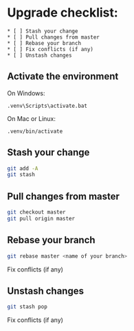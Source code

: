 # Upgrade checklist:
    * [ ] Stash your change
    * [ ] Pull changes from master
    * [ ] Rebase your branch
    * [ ] Fix conflicts (if any)
    * [ ] Unstash changes


## Activate the environment
On Windows:
```shell
.venv\Scripts\activate.bat
```

On Mac or Linux:
```shell
.venv/bin/activate
```

## Stash your change
```bash
git add -A
git stash
```

## Pull changes from master
```bash
git checkout master
git pull origin master
```

## Rebase your branch
```bash
git rebase master <name of your branch>
```
Fix conflicts (if any)

## Unstash changes
```bash
git stash pop
```
Fix conflicts (if any)

